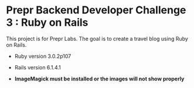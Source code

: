 # Prepr Backend Developer Challenge 3 : Ruby on Rails

This project is for Prepr Labs. The goal is to create a travel blog using Ruby on Rails.

* Ruby version 3.0.2p107

* Rails version 6.1.4.1

* **ImageMagick must be installed or the images will not show properly**